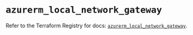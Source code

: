 # `azurerm_local_network_gateway`

Refer to the Terraform Registry for docs: [`azurerm_local_network_gateway`](https://registry.terraform.io/providers/hashicorp/azurerm/3.104.0/docs/resources/local_network_gateway).
